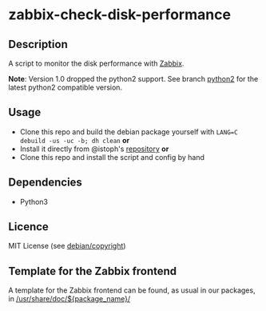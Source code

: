 # zabbix-check-disk-performance

## Description

A script to monitor the disk performance with [Zabbix](https://zabbix.com).

**Note**:  Version 1.0 dropped the python2 support. See branch [python2](https://github.com/zabbix-deb/zabbix-check-disk-performance/tree/python2) for the latest python2 compatible version.

## Usage

* Clone this repo and build the debian package yourself with `LANG=C debuild -us -uc -b; dh clean`
**or**
* Install it directly from @istoph's [repository](https://blog.chr.istoph.de/repository/)
**or**
* Clone this repo and install the script and config by hand

## Dependencies

* Python3

## Licence

MIT License (see [debian/copyright](debian/copyright))

## Template for the Zabbix frontend

A template for the Zabbix frontend can be found, as usual in our packages, in [/usr/share/doc/${package_name}/](examples/)

